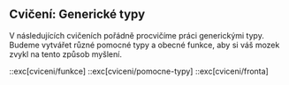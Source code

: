 ## Cvičení: Generické typy

V následujících cvičeních pořádně procvičíme práci generickými typy. Budeme vytvářet různé pomocné typy a obecné funkce, aby si váš mozek zvykl na tento způsob myšlení.

::exc[cviceni/funkce]
::exc[cviceni/pomocne-typy]
::exc[cviceni/fronta]
